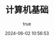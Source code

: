 ---
pageComponent:
  name: Catalogue
  data:
    path: 40.更多/50.计算机基础
    imgUrl: /img/other.png
    description: 计算机基础
title: 计算机基础
date: 2024-06-02 10:56:53
permalink: /more/computerscience/
sidebar: false
article: false
comment: false
editLink: false
author:
  name: qouson
  link: https://github.com/qouson
---